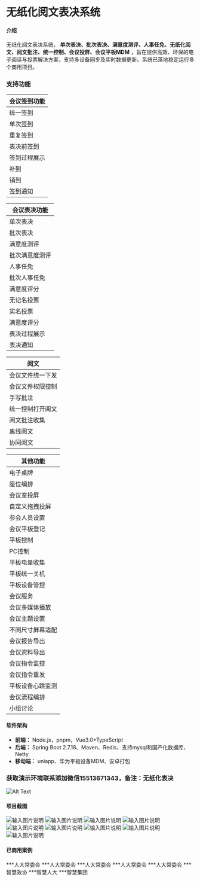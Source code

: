# 无纸化阅文表决系统

#### 介绍
无纸化阅文表决系统， **单次表决、批次表决、满意度测评、人事任免、无纸化阅文、阅文批注、统一控制、会议投屏、会议平板MDM** ，旨在提供高效、环保的电子阅读与投票解决方案，支持多设备同步及实时数据更新。系统已落地稳定运行多个商用项目。

### 支持功能

| 会议签到功能   |   
|--------|
| 统一签到   |
| 单次签到   |
| 重复签到   |
| 表决前签到  |
| 签到过程展示 |
| 补到     |
| 销到     |
| 签到通知   |

| 会议表决功能   |
|--------|
| 单次表决   |
| 批次表决   |
| 满意度测评   |
| 批次满意度测评  |
| 人事任免 |
| 批次人事任免     |
| 满意度评分     |
| 无记名投票     |
| 实名投票     |
| 满意度评分     |
| 表决过程展示   |
| 表决通知   |


| 阅文   |
|--------|
| 会议文件统一下发   |
| 会议文件权限控制   |
| 手写批注   |
| 统一控制打开阅文  |
| 阅文批注收集 |
| 离线阅文     |
| 协同阅文  |

| 其他功能   |
|--------|
| 电子桌牌   |
| 座位编排   |
| 会议室投屏   |
| 自定义拖拽投屏   |
| 参会人员设置  |
| 会议平板登记 |
| 平板控制     |
| PC控制     |
| 平板电量收集     |
| 平板统一关机     |
| 平板设备管控     |
| 会议服务     |
| 会议多媒体播放     |
| 会议主题设置     |
| 不同尺寸屏幕适配    |
| 会议报告导出    |
| 会议资料导出    |
| 会议指令监控   |
| 会议指令重发   |
| 平板设备心跳监测  |
| 会议流程编排  |
| 小组讨论  |

 




#### 软件架构

-  **前端：** Node.js，pnpm，Vue3.0+TypeScript
-  **后端：** Spring Boot 2.7.18、Maven、Redis、支持mysql和国产化数据库、Netty
-  **移动端：** uniapp、华为平板设备MDM、安卓打包

### 获取演示环境联系添加微信15513671343，备注：无纸化表决
![Alt Text]([图片URL](https://gitee.com/slightly-tipsy-oranges/reading-and-voting/raw/master/image.png))

#### 项目截图
![输入图片说明](jietuimage.png)
![输入图片说明](jietu1image.png)
![输入图片说明](jietu2image.png)
![输入图片说明](jietu3image.png)
![输入图片说明](jietu4image.png)
![输入图片说明](jietu5image.png)
![输入图片说明](jietu6image.png)
![输入图片说明](jietu7image.png)
![输入图片说明](jietu8image.png)

#### 已商用案例

***人大常委会
***人大常委会
***人大常委会
***人大常委会
***人大常委会
***智慧政协
***智慧人大
***智慧集团
